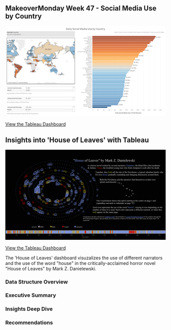 ## MakeoverMonday Week 47 - Social Media Use by Country
![Tableau Dashboard](https://github.com/mt0ndi/mt0ndi.github.io/blob/main/MakeoverMonday%2047%20Dashboard.png)

[View the Tableau Dashboard](https://public.tableau.com/app/profile/madeline.tondi/viz/MakeoverMonday_1_17328225013830/Dashboard)

## Insights into 'House of Leaves' with Tableau
![Tableau Dashboard](https://github.com/mt0ndi/mt0ndi.github.io/blob/main/House%20of%20Leaves%20Dashboard.png)

[View the Tableau Dashboard](https://public.tableau.com/views/HouseofLeaves/Dashboard12?:language=en-US&:sid=&:redirect=auth&:display_count=n&:origin=viz_share_link)

The 'House of Leaves' dashboard visuzalizes the use of different narrators and the use of the word "house" in the critically-acclaimed horror novel "House of Leaves" by Mark Z. Danielewski.

### Data Structure Overview
### Executive Summary
### Insights Deep Dive
### Recommendations
